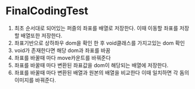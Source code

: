 # FinalCodingTest
1. 최초 순서대로 되어있는 퍼즐의 좌표를 배열로 저장한다. 이때 이동할 좌표를 저장할 배열또한 저장한다.
2. 좌표기반으로 상하좌우 dom을 확인 한 후 void클래스를 가지고있는 dom 확인
3. void가 존재한다면 해당 dom과 좌표를 바꿈
4. 좌표를 바꿀때 마다 move카운트를 바꿔준다
5. 좌표를 바꿀때 마다 변환된 좌표값을 dom이 해당되는 배열에 저장한다.
6. 좌표를 바꿀때 마다 변환된 배열과 원본의 배열을 비교한다 이때 일치하면 각 돔의 이미지를 바꿔준다.